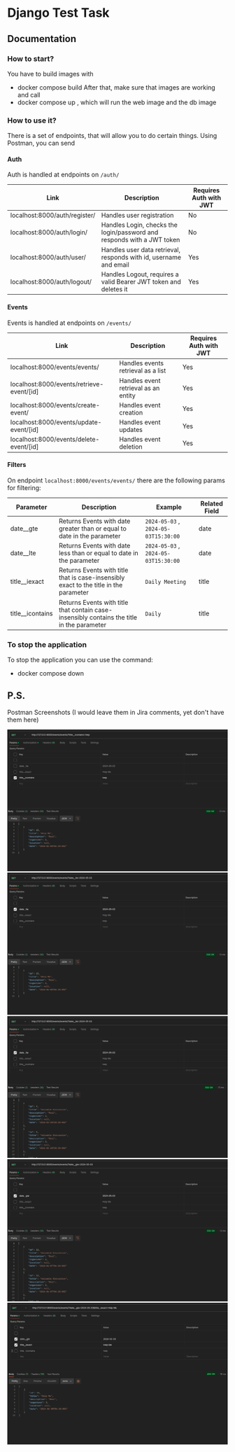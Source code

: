 # Django Test Task

## Documentation

### How to start? 

You have to build images with 
* docker compose build 
After that, make sure that images are working and call
* docker compose up
, which will run the web image and the db image

### How to use it?

There is a set of endpoints, that will allow you to do certain things.
Using Postman, you can send 


#### Auth

Auth is handled at endpoints on `/auth/`

Link                            | Description                                                               | Requires Auth with JWT
------                          | --------                                                                  | -----
localhost:8000/auth/register/   | Handles user registration                                                 | No
localhost:8000/auth/login/      | Handles Login, checks the login/password and responds with a JWT token    | No
localhost:8000/auth/user/       | Handles user data retrieval, responds with id, username and email         | Yes
localhost:8000/auth/logout/     | Handles Logout, requires a valid Bearer JWT token and deletes it          | Yes


#### Events

Events is handled at endpoints on `/events/`

Link                                        | Description                           | Requires Auth with JWT
------                                      | --------                              | ----
localhost:8000/events/events/               | Handles events retrieval as a list    |   Yes
localhost:8000/events/retrieve-event/[id]   | Handles event retrieval as an entity  |   Yes
localhost:8000/events/create-event/         | Handles event creation                |   Yes
localhost:8000/events/update-event/[id]     | Handles event updates                 |   Yes
localhost:8000/events/delete-event/[id]     | Handles event deletion                |   Yes

#### Filters

On endpoint `localhost:8000/events/events/` there are the following params for filtering:

Parameter        | Description                                                                                | Example                              | Related Field 
------           | --------                                                                                   | ----                                 | ---
date__gte        | Returns Events with date greater than or equal to date in the parameter                    | `2024-05-03` , `2024-05-03T15:30:00` |   date
date__lte        | Returns Events with date less than or equal to date in the parameter                       | `2024-05-03` , `2024-05-03T15:30:00` |   date
title__iexact    | Returns Events with title that is case-insensibly exact to the title in the parameter      | `Daily Meeting`                      |   title
title__icontains | Returns Events with title that contain case-insensibly contains the title in the parameter | `Daily`                              |   title


### To stop the application

To stop the application you can use the command: 
* docker compose down


## P.S.
Postman Screenshots (I would leave them in Jira comments, yet don't have them here)

![alt text](<media/Screenshot from 2024-11-08 19-12-37.png>) 
![alt text](<media/Screenshot from 2024-11-08 19-13-02.png>) 
![alt text](<media/Screenshot from 2024-11-08 19-13-17.png>) 
![alt text](<media/Screenshot from 2024-11-08 19-13-37.png>) 
![alt text](<media/Screenshot from 2024-11-08 19-13-46.png>)